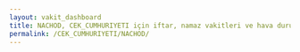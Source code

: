 ```yaml
---
layout: vakit_dashboard
title: NACHOD, CEK_CUMHURIYETI için iftar, namaz vakitleri ve hava durumu - ilçe/eyalet seç
permalink: /CEK_CUMHURIYETI/NACHOD/
---
```


<script type="text/javascript">
  var GLOBAL_COUNTRY = 'CEK_CUMHURIYETI';
  var GLOBAL_CITY = 'NACHOD';
  var GLOBAL_STATE = '';
  var lat = 72;
  var lon = 21;
</script>
